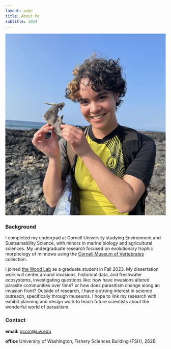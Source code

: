```yaml
---
layout: page
title: About Me
subtitle: 2024
---
```


![Hawaii](/assets/img/avatar_hawaii.jpg "Hawaii")

### Background
I completed my undergrad at Cornell University studying Environment and Sustsainability Science, with minors in marine biology and agricultural sciences. My undergraduate research focused on evolutionary trophic morphology of minnows using the [Cornell Museum of Vertebrates](https://www.cumv.cornell.edu/) collection. 

I joined [the Wood Lab](https://chelsealwood.com/) as a graduate student in Fall 2023. My dissertation work will center around invasions, historical data, and freshwater ecosystems, investigating questions like: how have invasions altered parasite communities over time? or how does parasitism change along an invasion front? Outside of research, I have a strong interest in science outreach, specifically through museums. I hope to link my research with exhibit planning and design work to teach future scientists about the wonderful world of parasitism.

### Contact
**email:** gcom@uw.edu

**office** University of Washington, Fishery Sciences Building (FSH), 262B
